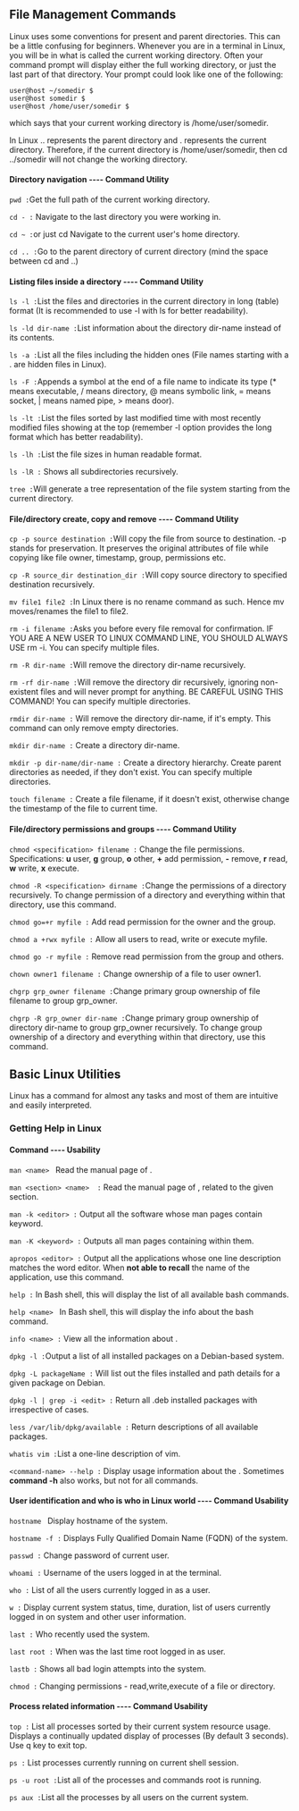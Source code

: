 ## File Management Commands
Linux uses some conventions for present and parent directories. This can be a little confusing for beginners. Whenever you are in a terminal in Linux, you will be in what is called the current working directory. Often your command prompt will display either the full working directory, or just the last part of that directory. Your prompt could look like one of the following:
``` 
user@host ~/somedir $
user@host somedir $
user@host /home/user/somedir $ 
```
which says that your current working directory is /home/user/somedir.

In Linux .. represents the parent directory and . represents the current directory.
Therefore, if the current directory is /home/user/somedir, then cd ../somedir will not change the working directory.

#### Directory navigation ---- Command Utility
```pwd :```Get the full path of the current working directory.

```cd - :``` Navigate to the last directory you were working in.

```cd ~ :```or just cd Navigate to the current user's home directory.

```cd .. :```Go to the parent directory of current directory (mind the space between cd and ..)

#### Listing files inside a directory ---- Command Utility
```ls -l :```List the files and directories in the current directory in long (table) format (It is recommended to use -l with ls for better readability).

```ls -ld dir-name :```List information about the directory dir-name instead of its contents.

```ls -a :```List all the files including the hidden ones (File names starting with a . are hidden files in Linux).

```ls -F :```Appends a symbol at the end of a file name to indicate its type (* means executable, / means directory, @ means symbolic link, = means socket, | means named pipe, > means door).

```ls -lt :```List the files sorted by last modified time with most recently modified files showing at the top (remember -l option provides the long format which has better readability).

```ls -lh :```List the file sizes in human readable format.

```ls -lR :``` Shows all subdirectories recursively.

```tree :```Will generate a tree representation of the file system starting from the current directory.

#### File/directory create, copy and remove ---- Command Utility
```cp -p source destination :```Will copy the file from source to destination. -p stands for preservation. It preserves the original attributes of file while copying like file owner, timestamp, group, permissions etc.

```cp -R source_dir destination_dir :```Will copy source directory to specified destination recursively.

```mv file1 file2 :```In Linux there is no rename command as such. Hence mv moves/renames the file1 to file2.

```rm -i filename :```Asks you before every file removal for confirmation. IF YOU ARE A NEW USER TO LINUX COMMAND LINE, YOU SHOULD ALWAYS USE rm -i. You can specify multiple files.

```rm -R dir-name :```Will remove the directory dir-name recursively.

```rm -rf dir-name :```Will remove the directory dir recursively, ignoring non-existent files and will never prompt for anything. BE CAREFUL USING THIS COMMAND! You can
specify multiple directories.

```rmdir dir-name :``` Will remove the directory dir-name, if it's empty. This command can only remove empty directories.

```mkdir dir-name :``` Create a directory dir-name.

```mkdir -p dir-name/dir-name :``` Create a directory hierarchy. Create parent directories as needed, if they don't exist. You can specify multiple directories.

```touch filename :``` Create a file filename, if it doesn't exist, otherwise change the timestamp of the file to current time.

#### File/directory permissions and groups ---- Command Utility
```chmod <specification> filename :``` Change the file permissions. Specifications: **u** user, **g** group, **o** other, **+** add permission, **-** remove, **r** read, **w** write, **x** execute.

```chmod -R <specification> dirname :```Change the permissions of a directory recursively. To change permission of a directory and everything within that directory, use this command.

```chmod go=+r myfile :``` Add read permission for the owner and the group.

```chmod a +rwx myfile :``` Allow all users to read, write or execute myfile.

```chmod go -r myfile :``` Remove read permission from the group and others.

```chown owner1 filename :``` Change ownership of a file to user owner1.

```chgrp grp_owner filename :```Change primary group ownership of file filename to group grp_owner.

```chgrp -R grp_owner dir-name :```Change primary group ownership of directory dir-name to group grp_owner recursively. To change group ownership of a directory and everything within that directory, use this command.

## Basic Linux Utilities
Linux has a command for almost any tasks and most of them are intuitive and easily interpreted.
### Getting Help in Linux
#### Command ---- Usability
```man <name> ``` Read the manual page of <name>.
  
```man <section> <name>  :``` Read the manual page of <name>, related to the given section.
  
```man -k <editor> :``` Output all the software whose man pages contain <editor> keyword.
  
```man -K <keyword> :``` Outputs all man pages containing <keyword> within them.
  
```apropos <editor> :``` Output all the applications whose one line description matches the word editor. When **not able to recall** the name of the application, use this command. 
  
```help :``` In Bash shell, this will display the list of all available bash commands.
  
```help <name> ``` In Bash shell, this will display the info about the <name> bash command.
  
```info <name> :``` View all the information about <name>.
  
```dpkg -l :```Output a list of all installed packages on a Debian-based system.
  
```dpkg -L packageName :``` Will list out the files installed and path details for a given package on Debian.
  
```dpkg -l | grep -i <edit> :``` Return all .deb installed packages with <edit> irrespective of cases.
  
```less /var/lib/dpkg/available :``` Return descriptions of all available packages. 
  
```whatis vim :```List a one-line description of vim.
  
```<command-name> --help :``` Display usage information about the <tool-name>. Sometimes **command -h** also works, but not for all commands.

#### User identification and who is who in Linux world ---- Command Usability
```hostname ``` Display hostname of the system.
  
```hostname -f :``` Displays Fully Qualified Domain Name (FQDN) of the system.
  
```passwd :``` Change password of current user.
  
```whoami :``` Username of the users logged in at the terminal.
  
```who :``` List of all the users currently logged in as a user.
  
```w :``` Display current system status, time, duration, list of users currently logged in on system and other user information.
  
```last :``` Who recently used the system.
  
```last root :``` When was the last time root logged in as user.
  
```lastb :``` Shows all bad login attempts into the system.
  
```chmod :``` Changing permissions - read,write,execute of a file or directory.
  

#### Process related information ---- Command Usability
```top :``` List all processes sorted by their current system resource usage. Displays a continually updated display of processes (By default 3 seconds). Use q key to exit top.
  
```ps :``` List processes currently running on current shell session.
  
```ps -u root :```List all of the processes and commands root is running.
  
```ps aux :```List all the processes by all users on the current system.
  

